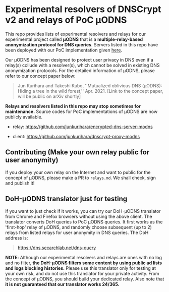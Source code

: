 # Experimental resolvers of DNSCrypt v2 and relays of PoC &mu;ODNS

This repo provides lists of experimental resolvers and relays for our experimental project called **&mu;ODNS** that is a **multiple-relay-based anonymization protocol for DNS queries**. Servers listed in this repo have been deployed with our PoC implementation given [here](https://github.com/junkurihara/dnscrypt-proxy-modns).

Our &mu;ODNS has been designed to protect user privacy in DNS even if a relay(s) collude with a resolver(s), which cannot be solved in existing DNS anonymization protocols. For the detailed information of &mu;ODNS, please refer to our concept paper below:

> Jun Kurihara and Takeshi Kubo, ''Mutualized oblivious DNS (&mu;ODNS): Hiding a tree in the wild forest,'' Apr. 2021.
> [Link to the concept paper, will be public on arXiv shortly]

**Relays and resolvers listed in this repo may stop sometimes for maintenance.** Source codes for PoC implementations of &mu;ODNS are now publicly available.

- relay: https://github.com/junkurihara/encrypted-dns-server-modns

- client: https://github.com/junkurihara/dnscrypt-proxy-modns

## Contributing (Make your own relay public for user anonymity)

If you deploy your own relay on the Internet and want to public for the concept of &mu;ODNS, please make a PR to `relays.md`. We shall check, sign and publish it!

## DoH-&mu;ODNS translator just for testing

If you want to just check if it works, you can try our DoH-&mu;ODNS translator from Chrome and Firefox browsers without using the above client. The translator converts DoH queries to PoC &mu;ODNS queries. It first works as the 'first-hop' relay of &mu;ODNS, and randomly choose subsequent (up to 2) relays from listed relays for user anonymity in DNS queries. The DoH address is:

> https://dns.secarchlab.net/dns-query

**NOTE**: Although our experimental resolvers and relays are ones with no log and no filter, **the DoH-&mu;ODNS filters some content by using public ad lists and logs blocking histories.** Please use this translator only for testing at your own risk, and do not use this translator for your private activity. From the concept of &mu;ODNS, you should build your dedicated relay. Also note that **it is not guaranteed that our translator works 24/365.**
